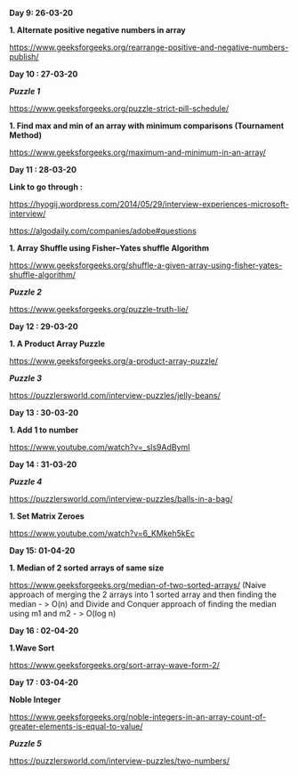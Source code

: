 **Day 9: 26-03-20**

**__1. Alternate positive negative numbers in array__**

https://www.geeksforgeeks.org/rearrange-positive-and-negative-numbers-publish/

**Day 10 : 27-03-20**

***Puzzle 1***

https://www.geeksforgeeks.org/puzzle-strict-pill-schedule/

**__1. Find max and min of an array with minimum comparisons (Tournament Method)__**

https://www.geeksforgeeks.org/maximum-and-minimum-in-an-array/

**Day 11 : 28-03-20**

**Link to go through :**

https://hyogij.wordpress.com/2014/05/29/interview-experiences-microsoft-interview/

https://algodaily.com/companies/adobe#questions

**__1. Array Shuffle using Fisher–Yates shuffle Algorithm__**

https://www.geeksforgeeks.org/shuffle-a-given-array-using-fisher-yates-shuffle-algorithm/

***Puzzle 2***

https://www.geeksforgeeks.org/puzzle-truth-lie/

**Day 12 : 29-03-20**

**__1. A Product Array Puzzle__**

https://www.geeksforgeeks.org/a-product-array-puzzle/

***Puzzle 3***

https://puzzlersworld.com/interview-puzzles/jelly-beans/


**Day 13 : 30-03-20**

**__1. Add 1 to number__**

https://www.youtube.com/watch?v=_sls9AdBymI


**Day 14 : 31-03-20**

***Puzzle 4***

https://puzzlersworld.com/interview-puzzles/balls-in-a-bag/

**__1. Set Matrix Zeroes__**

https://www.youtube.com/watch?v=6_KMkeh5kEc


**Day 15: 01-04-20**

**__1. Median of 2 sorted arrays of same size__**

https://www.geeksforgeeks.org/median-of-two-sorted-arrays/
(Naive approach of merging the 2 arrays into 1 sorted array and then finding the median - > O(n)
and Divide and Conquer approach of finding the median using m1 and m2 - > O(log n)

**Day 16 : 02-04-20**

**__1.Wave Sort__**

https://www.geeksforgeeks.org/sort-array-wave-form-2/

**Day 17 : 03-04-20**

**__Noble Integer__**

https://www.geeksforgeeks.org/noble-integers-in-an-array-count-of-greater-elements-is-equal-to-value/

***Puzzle 5***

https://puzzlersworld.com/interview-puzzles/two-numbers/
